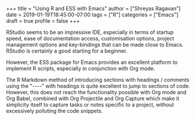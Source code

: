 +++
title = "Using R and ESS with Emacs"
author = ["Shreyas Ragavan"]
date = 2019-01-19T18:45:00-07:00
tags = ["R"]
categories = ["Emacs"]
draft = true
profile = false
+++

RStudio seems to be an impressive IDE, especially in terms of startup speed, ease of documentation access, customisation options, project management options and key-bindings that can be made close to Emacs. RStudio is certainly a good starting for a beginner.

However, the ESS package for Emacs provides an excellent platform to implement R scripts, especially in conjunction with Org mode.

The R Markdown method of introducing sections with headings / comments using the "----" with headings is quite excellent to jump to sections of code. However, this does not reach the functionality possible with Org mode and Org Babel, combined with Org Projectile and Org Capture which make it simplicity itself to capture tasks or notes specific to a project, without excessively polluting the code snippets.
